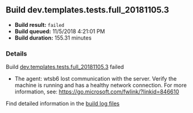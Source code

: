 ## Build dev.templates.tests.full_20181105.3
- **Build result:** `failed`
- **Build queued:** 11/5/2018 4:21:01 PM
- **Build duration:** 155.31 minutes
### Details
Build [dev.templates.tests.full_20181105.3](https://winappstudio.visualstudio.com/web/build.aspx?pcguid=a4ef43be-68ce-4195-a619-079b4d9834c2&builduri=vstfs%3a%2f%2f%2fBuild%2fBuild%2f26526) failed

+ The agent: wtsb6 lost communication with the server. Verify the machine is running and has a healthy network connection. For more information, see: https://go.microsoft.com/fwlink/?linkid=846610

Find detailed information in the [build log files](https://uwpctdiags.blob.core.windows.net/buildlogs/dev.templates.tests.full_20181105.3_logs.zip)
